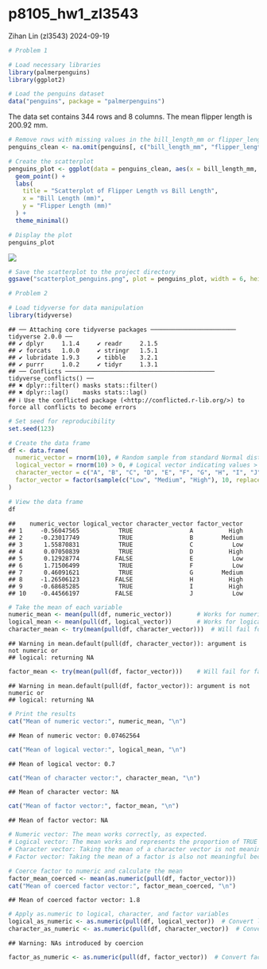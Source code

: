 p8105_hw1_zl3543
================
Zihan Lin (zl3543)
2024-09-19

``` r
# Problem 1

# Load necessary libraries
library(palmerpenguins)
library(ggplot2)

# Load the penguins dataset
data("penguins", package = "palmerpenguins")
```

The data set contains 344 rows and 8 columns. The mean flipper length is
200.92 mm.

``` r
# Remove rows with missing values in the bill_length_mm or flipper_length_mm columns
penguins_clean <- na.omit(penguins[, c("bill_length_mm", "flipper_length_mm", "species")])

# Create the scatterplot
penguins_plot <- ggplot(data = penguins_clean, aes(x = bill_length_mm, y = flipper_length_mm, color = species)) +
  geom_point() +
  labs(
    title = "Scatterplot of Flipper Length vs Bill Length",
    x = "Bill Length (mm)",
    y = "Flipper Length (mm)"
  ) +
  theme_minimal()

# Display the plot
penguins_plot
```

![](p8105_hw1_zl3543_files/figure-gfm/unnamed-chunk-2-1.png)<!-- -->

``` r
# Save the scatterplot to the project directory
ggsave("scatterplot_penguins.png", plot = penguins_plot, width = 6, height = 4)
```

``` r
# Problem 2

# Load tidyverse for data manipulation
library(tidyverse)
```

    ## ── Attaching core tidyverse packages ──────────────────────── tidyverse 2.0.0 ──
    ## ✔ dplyr     1.1.4     ✔ readr     2.1.5
    ## ✔ forcats   1.0.0     ✔ stringr   1.5.1
    ## ✔ lubridate 1.9.3     ✔ tibble    3.2.1
    ## ✔ purrr     1.0.2     ✔ tidyr     1.3.1
    ## ── Conflicts ────────────────────────────────────────── tidyverse_conflicts() ──
    ## ✖ dplyr::filter() masks stats::filter()
    ## ✖ dplyr::lag()    masks stats::lag()
    ## ℹ Use the conflicted package (<http://conflicted.r-lib.org/>) to force all conflicts to become errors

``` r
# Set seed for reproducibility
set.seed(123)

# Create the data frame
df <- data.frame(
  numeric_vector = rnorm(10), # Random sample from standard Normal distribution
  logical_vector = rnorm(10) > 0, # Logical vector indicating values > 0
  character_vector = c("A", "B", "C", "D", "E", "F", "G", "H", "I", "J"), # Character vector
  factor_vector = factor(sample(c("Low", "Medium", "High"), 10, replace = TRUE)) # Factor vector with 3 levels
)

# View the data frame
df
```

    ##    numeric_vector logical_vector character_vector factor_vector
    ## 1     -0.56047565           TRUE                A          High
    ## 2     -0.23017749           TRUE                B        Medium
    ## 3      1.55870831           TRUE                C           Low
    ## 4      0.07050839           TRUE                D          High
    ## 5      0.12928774          FALSE                E           Low
    ## 6      1.71506499           TRUE                F           Low
    ## 7      0.46091621           TRUE                G        Medium
    ## 8     -1.26506123          FALSE                H          High
    ## 9     -0.68685285           TRUE                I          High
    ## 10    -0.44566197          FALSE                J           Low

``` r
# Take the mean of each variable
numeric_mean <- mean(pull(df, numeric_vector))       # Works for numeric vectors
logical_mean <- mean(pull(df, logical_vector))       # Works for logical vectors (TRUE = 1, FALSE = 0)
character_mean <- try(mean(pull(df, character_vector)))  # Will fail for character vectors
```

    ## Warning in mean.default(pull(df, character_vector)): argument is not numeric or
    ## logical: returning NA

``` r
factor_mean <- try(mean(pull(df, factor_vector)))    # Will fail for factor vectors
```

    ## Warning in mean.default(pull(df, factor_vector)): argument is not numeric or
    ## logical: returning NA

``` r
# Print the results
cat("Mean of numeric vector:", numeric_mean, "\n")
```

    ## Mean of numeric vector: 0.07462564

``` r
cat("Mean of logical vector:", logical_mean, "\n")
```

    ## Mean of logical vector: 0.7

``` r
cat("Mean of character vector:", character_mean, "\n")
```

    ## Mean of character vector: NA

``` r
cat("Mean of factor vector:", factor_mean, "\n")
```

    ## Mean of factor vector: NA

``` r
# Numeric vector: The mean works correctly, as expected.
# Logical vector: The mean works and represents the proportion of TRUE values.
# Character vector: Taking the mean of a character vector is not meaningful and results in an error.
# Factor vector: Taking the mean of a factor is also not meaningful because factors are categorical data, not numeric.

# Coerce factor to numeric and calculate the mean
factor_mean_coerced <- mean(as.numeric(pull(df, factor_vector)))
cat("Mean of coerced factor vector:", factor_mean_coerced, "\n")
```

    ## Mean of coerced factor vector: 1.8

``` r
# Apply as.numeric to logical, character, and factor variables
logical_as_numeric <- as.numeric(pull(df, logical_vector))  # Convert logical to numeric
character_as_numeric <- as.numeric(pull(df, character_vector))  # Convert character to numeric
```

    ## Warning: NAs introduced by coercion

``` r
factor_as_numeric <- as.numeric(pull(df, factor_vector))  # Convert factor to numeric
```
